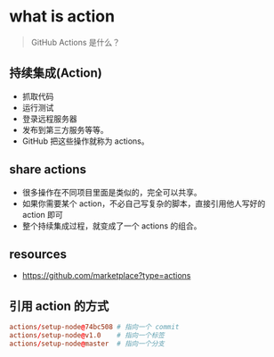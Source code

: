 # what is action
> GitHub Actions 是什么？

## 持续集成(Action)
- 抓取代码
- 运行测试
- 登录远程服务器
- 发布到第三方服务等等。
- GitHub 把这些操作就称为 actions。

## share actions
- 很多操作在不同项目里面是类似的，完全可以共享。
- 如果你需要某个 action，不必自己写复杂的脚本，直接引用他人写好的 action 即可
- 整个持续集成过程，就变成了一个 actions 的组合。

## resources
- https://github.com/marketplace?type=actions

## 引用 action 的方式
```conf
actions/setup-node@74bc508 # 指向一个 commit
actions/setup-node@v1.0    # 指向一个标签
actions/setup-node@master  # 指向一个分支
```
